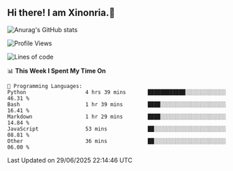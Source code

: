 ## Hi there! I am Xinonria.👋

![Anurag's GitHub stats](https://status-git-main-xinonrias-projects-f26540e3.vercel.app/api?username=xinonria&hide=stars,issues)

<!--START_SECTION:waka-->
![Profile Views](http://img.shields.io/badge/Profile%20Views-0-blue)

![Lines of code](https://img.shields.io/badge/From%20Hello%20World%20I%27ve%20Written-3.7%20million%20lines%20of%20code-blue)

📊 **This Week I Spent My Time On** 

```text
💬 Programming Languages: 
Python                   4 hrs 39 mins       ████████████░░░░░░░░░░░░░   46.31 % 
Bash                     1 hr 39 mins        ████░░░░░░░░░░░░░░░░░░░░░   16.41 % 
Markdown                 1 hr 29 mins        ████░░░░░░░░░░░░░░░░░░░░░   14.84 % 
JavaScript               53 mins             ██░░░░░░░░░░░░░░░░░░░░░░░   08.81 % 
Other                    36 mins             ██░░░░░░░░░░░░░░░░░░░░░░░   06.00 % 
```


 Last Updated on 29/06/2025 22:14:46 UTC
<!--END_SECTION:waka-->

<!--
**xinonria/xinonria** is a ✨ _special_ ✨ repository because its `README.md` (this file) appears on your GitHub profile.

Here are some ideas to get you started:

- 🔭 I’m currently working on ...
- 🌱 I’m currently learning ...
- 👯 I’m looking to collaborate on ...
- 🤔 I’m looking for help with ...
- 💬 Ask me about ...
- 📫 How to reach me: ...
- 😄 Pronouns: ...
- ⚡ Fun fact: ...
-->
